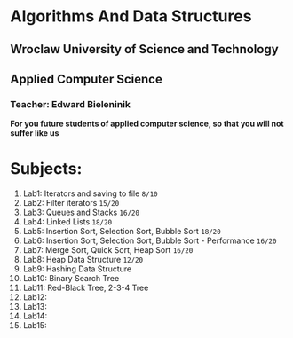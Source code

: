 # Algorithms And Data Structures
## Wroclaw University of Science and Technology
## Applied Computer Science
### Teacher: Edward Bieleninik

**For you future students of applied computer science, so that you will not suffer like us**


# Subjects:
 1. Lab1: Iterators and saving to file `8/10`
 2. Lab2: Filter iterators `15/20`
 3. Lab3: Queues and Stacks `16/20`
 4. Lab4: Linked Lists `18/20`
 5. Lab5: Insertion Sort, Selection Sort, Bubble Sort `18/20`
 6. Lab6: Insertion Sort, Selection Sort, Bubble Sort - Performance `16/20`
 7. Lab7: Merge Sort, Quick Sort, Heap Sort `16/20`
 8. Lab8: Heap Data Structure `12/20`
 9. Lab9: Hashing Data Structure
 10. Lab10: Binary Search Tree
 11. Lab11: Red-Black Tree,  2-3-4 Tree
 12. Lab12:
 13. Lab13:
 14. Lab14:
 15. Lab15:
